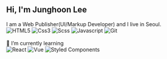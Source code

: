 ## Hi, I'm Junghoon Lee

I am a Web Publisher(UI/Markup Developer) and I live in Seoul. <br>
![HTML5](https://img.shields.io/badge/-HTML5-E34F26?style=flat-square&logo=html5&logoColor=white)
![Css3](https://img.shields.io/badge/-css3-007ACC?style=flat-square&logo=css3&logoColor=white)
![Scss](https://img.shields.io/badge/-Scss-CC6699?style=flat-square&logo=sass&logoColor=white)
![Javascript](https://img.shields.io/badge/-JavaScript-f7e018?style=flat-square&logo=JavaScript&logoColor=black)
![Git](https://img.shields.io/badge/-Git-F05032?style=flat-square&logo=git&logoColor=white)
<br><br>
🌱 I’m currently learning <br>
![React](https://img.shields.io/badge/-React-20232a?style=flat-square&logo=react&logoColor=61dafb)
![Vue](https://img.shields.io/badge/Vue.js-35495E?style=flat-square&logo=vuejs&logoColor=4FC08D)
![Styled Components](https://img.shields.io/badge/-Styled_Components-db7092?style=flat-square&logo=styled-components&logoColor=white)
